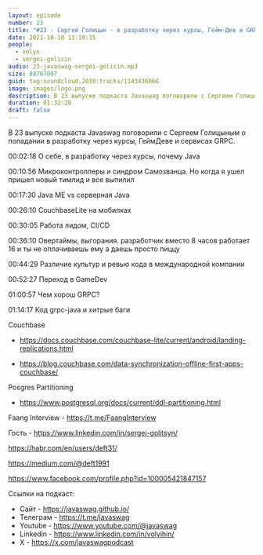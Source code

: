 ```yaml
---
layout: episode
number: 23
title: "#23 - Сергей Голицын - в разработку через курсы, Гейм-Дев и GRPC микросервисы"
date: 2021-10-18 13:10:15
people:
  - volyx
  - sergei-golicin
audio: 23-javaswag-sergei-golicin.mp3
size: 88767007
guid: tag:soundcloud,2010:tracks/1143436066
image: images/logo.png
description: В 23 выпуске подкаста Javaswag поговорили с Сергеем Голицыным о попадании в разработку через курсы, ГеймДеве и сервисах GRPC.
duration: 01:32:28
draft: false
---
```


В 23 выпуске подкаста Javaswag поговорили с Сергеем Голицыным о попадании в разработку через курсы, ГеймДеве и сервисах GRPC.



00:02:18 О себе, в разработку через курсы, почему Java

00:10:56 Микроконтроллеры и синдром Самозванца. Но когда я ушел пришел новый тимлид и все выпилил

00:17:30 Java ME vs серверная Java

00:26:10 CouchbaseLite на мобилках

00:30:05 Работа лидом, CI/CD

00:36:10 Овертаймы, выгорания. разработчик вместо 8 часов работает 16 и ты не оплачиваешь ему а даешь просто пиццу

00:44:29 Различие культур и ревью кода в международной компании

00:52:27 Переход в GameDev

01:00:57 Чем хорош GRPC?

01:14:17 Код grpc-java и хитрые баги



Couchbase 

- https://docs.couchbase.com/couchbase-lite/current/android/landing-replications.html

- https://blog.couchbase.com/data-synchronization-offline-first-apps-couchbase/



Posgres Partitioning

-  https://www.postgresql.org/docs/current/ddl-partitioning.html



Faang Interview - https://t.me/FaangInterview



Гость - https://www.linkedin.com/in/sergei-golitsyn/



https://habr.com/en/users/deft31/  

https://medium.com/@deft1991 

https://www.facebook.com/profile.php?id=100005421847157


Ссылки на подкаст:

* Сайт -  https://javaswag.github.io/
* Телеграм - https://t.me/javaswag
* Youtube - https://www.youtube.com/@javaswag
* Linkedin - https://www.linkedin.com/in/volyihin/
* X - https://x.com/javaswagpodcast